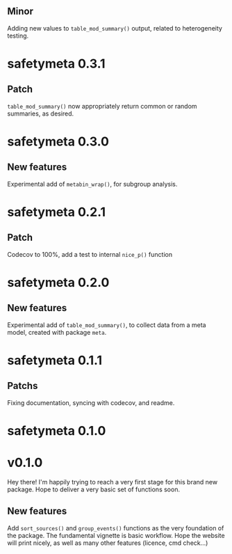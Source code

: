 
## Minor

Adding new values to `table_mod_summary()` output, related to heterogeneity testing.

# safetymeta 0.3.1

## Patch

`table_mod_summary()` now appropriately return common or random summaries, as
desired.

# safetymeta 0.3.0

## New features

Experimental add of `metabin_wrap()`, for subgroup analysis.

# safetymeta 0.2.1

## Patch

Codecov to 100%, add a test to internal `nice_p()` function

# safetymeta 0.2.0

## New features

Experimental add of `table_mod_summary()`, to collect data from a meta model,
created with package `meta`.

# safetymeta 0.1.1

## Patchs

Fixing documentation, syncing with codecov, and readme.

# safetymeta 0.1.0

# v0.1.0

Hey there! I'm happily trying to reach a very first stage for this 
brand new package. Hope to deliver a very basic set of functions soon.

## New features

Add `sort_sources()` and `group_events()` functions as the very foundation of the
package. The fundamental vignette is basic workflow.
Hope the website will print nicely, as well as many other features (licence, cmd
check...)
